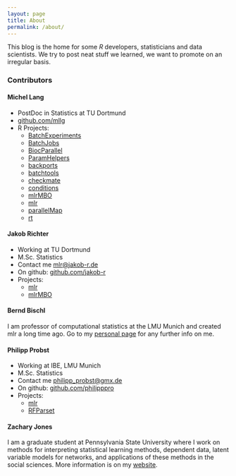 ```yaml
---
layout: page
title: About
permalink: /about/
---
```


This blog is the home for some *R* developers, statisticians and data scientists. 
We try to post neat stuff we learned, we want to promote on an irregular basis.

### Contributors

#### Michel Lang

* PostDoc in Statistics at TU Dortmund
*  [github.com/mllg](https://github.com/mllg)
* R Projects:
  * [BatchExperiments](https://github.com/tudo-r/BatchExperiments)
  * [BatchJobs](https://github.com/tudo-r/BatchJobs)
  * [BiocParallel](http://bioconductor.org/packages/BiocParallel)
  * [ParamHelpers](https://github.com/berndbischl/ParamHelpers)
  * [backports](https://github.com/rdatsci/backports)
  * [batchtools](https://github.com/mllg/batchtools)
  * [checkmate](https://github.com/mllg/checkmate)
  * [conditions](https://github.com/mllg/conditions)
  * [mlrMBO](https://github.com/berndbischl/mlrMBO)
  * [mlr](https://github.com/mlr-org/mlr)
  * [parallelMap](https://github.com/berndbischl/parallelMap)
  * [rt](https://github.com/rdatsci/rt)

#### Jakob Richter

* Working at TU Dortmund
* M.Sc. Statistics
* Contact me [mlr@jakob-r.de](mailto:rdatsci@jakob-r.de)
* On github: [github.com/jakob-r](https://github.com/jakob-r)
* Projects:
  * [mlr](https://github.com/mlr-org/mlr)
  * [mlrMBO](https://github.com/berndbischl/mlrMBO)

#### Bernd Bischl

I am professor of computational statistics at the LMU Munich and created mlr a long time ago.
Go to my [personal page](http://berndbischl.github.io/) for any further info on me.


#### Philipp Probst
* Working at IBE, LMU Munich
* M.Sc. Statistics
* Contact me [philipp_probst@gmx.de](mailto:philipp_probst@gmx.de)
* On github: [github.com/philipppro](https://github.com/philipppro)
* Projects:
  * [mlr](https://github.com/mlr-org/mlr)
  * [RFParset](https://github.com/PhilippPro/RFParset)

#### Zachary Jones

I am a graduate student at Pennsylvania State University where I work on methods for interpreting
statistical learning methods, dependent data, latent variable models for networks, and applications of these
methods in the social sciences. More information is on my [website](http://zmjones.com).

